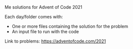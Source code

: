 Me solutions for Advent of Code 2021

Each day/folder comes with:
- One or more files containing the solution for the problem
- An input file to run with the code

Link to problems:
https://adventofcode.com/2021